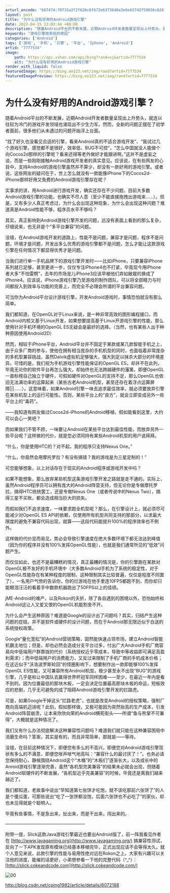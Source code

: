 ```yaml
---
arturl_encode: "687474:70733a2f2f626c6f672e6373646e2e6e65742f59656c626f73:682f61727469636c652f64657461696c732f37373737353334"
layout: post
title: "为什么没有好用的Android游戏引擎"
date: 2022-04-15 13:03:44 +08:00
description: "随着Android平台的不断发展，近期Android开发者数量呈现出上升势头，就连以往较为冷门的游戏"
keywords: "游戏引擎效率低的原因"
categories: ['Android']
tags: ['游戏', '手机', '引擎', '平台', 'Iphone', 'Android']
artid: "7777534"
image:
    path: https://api.vvhan.com/api/bing?rand=sj&artid=7777534
    alt: "为什么没有好用的Android游戏引擎"
render_with_liquid: false
featuredImage: https://bing.ee123.net/img/rand?artid=7777534
featuredImagePreview: https://bing.ee123.net/img/rand?artid=7777534
---
```


# 为什么没有好用的Android游戏引擎？

随着Android平台的不断发展，近期Android开发者数量呈现出上升势头，就连以往较为冷门的游戏开发领域也涌现出不少生力军。然而，全新的问题正摆在了初学者面前，很多他们从未遇过的问题开始浮上台面。

  
  
“找了好久也没看见合适的引擎，看来Android真的不适合游戏开发”、“我试过几个游戏引擎，感觉都不是很好，效率低、BUG不可控”，“怎么中国就没人能做个向Cocos2d那样的引擎呢？看来还得等老外做好才能跟进啊。”这并不是虚妄之谈，而是一些刚刚接触Android游戏开发者的真实意见。应该说，在有些网友的心目中，支持Android的游戏引擎虽然并不算少，却没有一款好用的游戏引擎。或者说，这些网友的疑问在于，世上怎么就没有一款能像iPhone下的Cocos2d-iPhone那样好用又免费的Android游戏引擎存在呢？
  
  
实事求的讲，用Android进行游戏开发，确实还存在不少问题，目前大多数Android游戏引擎的功能，也确实不尽人意（至少不能直接拖拽出游戏来……）。但是，又有多少人真正考虑过，为什么会出现这种现象，为什么会出现这种问题？难道真是Android性能不够，程序员水平不够吗？
  

  
其实，真正影响到Android游戏引擎开发的问题，远没有表面上看到的那么复杂，仔细说来，也无非是个“多平台兼容”的问题。
  
  
没错，在Android游戏开发的道路上，性能不是问题，兼容才是问题，程序不是问题，环境才是问题，开发出多么优秀的游戏引擎都不是问题，怎么才能让这款游戏引擎在任何情况下都显得优秀才是问题。
  
  
当我们进行单一手机品牌下的游戏引擎开发时——比如iPhone，只要兼容iPhone系列就已足够，甚至更进一步，仅仅专注iPhone4也不打紧，毕竟现今用iPhone者大多“不怕雷劈”，去年的市场宠儿iPhone3应该早被他们弃如敝屣的换成了iPhone4。应该说，iPhone游戏引擎乃至游戏的制作团队，可以将全部精力与时间都投入到效率与功能的完善上，而完全不必理会所谓的平台兼容问题。
  
  
可当你为Android平台设计游戏引擎，开发Android游戏时，事情恐怕就没有那么简单。
  
  
我们都知道，在OpenGL对于Linux来说，是一种非常高效的图形编程接口，而Android内核又基于Linux开发，如果想要提高基于Linux开游戏引擎的性能，那么使用针对手机环境的OpenGL ES无疑会是最好的选择。（当然，也有某些人出于种种原因使用Android2D）
  

  
然而，相较于iPhone平台，Android平台并不固定于某款或某几款智能手机之上，由于众多厂商的参与，使他在拥有相当庞杂的手机机型的同时，也面临着非常庞杂的多机型兼容挑战，虽然Dalvik虚拟机足够强大，强大到足以抹杀大部分的环境差异。可惜的是，我们视为手机游戏引擎性能保证的OpenGL ES，却并不在此列，毕竟无论你的软件平台再怎么强大，却始终也无法跨越硬件的藩篱。即便OpenGL一直标榜自己独立于硬件，可假如硬件对OpenGL的支持不足，那么OpenGL也依旧无法满功率的运算起来（某些古老Android机型，甚至还存在着浮点运算屏障|||……）。这意味着，如果Android引擎一味去追求最佳效率，就必须要放弃引擎在某些机型上的运行可能性。否则，某些平台上的“良方”，就会立即变成另外一些平台上的“毒药”。
  
  
——我知道有网友做过Cocos2d-iPhone的Android移植，假如能看到这里，大约可以会心一笑吧？
  
  
而如果我们不管不顾，一味要让Android在某些平台达到最佳性能，而放弃另外一些平台呢？这样做的代价，就是您必须同持有某些Android机型的用户说拜拜。
  

  
“什么，你是使用HTC的？对不起，我的程序只支持Nexus One。”
  
  
“什么，你竟然会用摩托罗拉？有没有搞错？我的游戏是为三星定制的！”
  
  
可您能够想象，以上对话存在于现实的Android程序或游戏开发中吗？
  
  
如果不能想象，那么放弃某些机型这条游戏引擎开发之路就是走不通的。实际上，虽然Android程序员可以拥有庞大的Android阵营支持，但无论你是专做摩托罗拉，搞得HTC统统罢工，还是专做Nexus One（或者传说中的Nexus Two），搞得三星不买账，都会造成相当巨大的损失。
  

  
而假如我们不追求速度，一味要求跑全机型呢？那么，在引擎设计上，就必须尽可能减少对OpenGL ES API的依赖，仅使用所有机型共同支持的那部分，以求最大限度的避免不兼容代码出现，就算——这段代码能提升100%的程序效率也不例外。
  
  
这样做的代价显而易见，势必会导致引擎速度在绝大多数环境下都无法达到峰值（因为你的程序并没有100%发挥OpenGL性能），也就是我们通常所见的“低效”问题产生。
  

  
而仅仅如此，也还不是最糟糕的情况，真正最糟的情况是，你的引擎跑在某款对OpenGL极不友好的手机环境中（大多数Android手机为了系统的稳定性，对于OpenGL性能存在有某种程度的限制，这种限制其实比较普遍，仅仅是程度不同罢了），一名用户气愤的告诉你，你的烂游戏在他手里连10FPS都跑不到，而你却只能眼泪汪汪的看着手中数款机器跑出了50FPS以上的佳绩。
  
  
jME-Android的难产，以及Rokon的夭折，除了各自遇到的困境以外，恐怕始终和Android这让人又爱又恨的OpenGL机能割舍不开。
  
  
为什么会产生这种原因？难道是Google的设计出了问题吗？其实，归结产生这种问题的症结，并不是软件或硬件的设计问题，而在于Android那无限近似于白送的系统授权政策。
  

  
Google“量化宽松”的Android营销策略，固然能快速占领市场，建立Android智能机霸主地位；但是，却也必然会造成分支平台过多，付出广大Android手机厂商容易向中低端用户群靠拢的代价（系统授权近乎零成本，导致中等收益即可满足高盈利需求）；而中低端用户的消费能力，又反过来限制了手机厂商的手机成本价格；在这近似于“沃洛波罗斯轮回”的怪圈影响下，想要制作出一款即能够100%发挥OpenGL ES性能，又可兼容所有Android机型，极少甚至永不出现“BUG”的游戏引擎，几乎是和让中国队去赢得世界杯冠军同样困难——至少，在最近一年内是看不到的。因为位置最低的那块木板，一定会决定位置最高那块木板的命运，短板效应的悲剧，几乎无可避免的成了阻碍Android游戏引擎开发的拦路虎。

可是，如果Google干掉这头“拦路老虎”，也就是改变Android的授权策略，强制厂商向高端机迈进呢？此刻，假如那样做，又极可能因为突然抬高的生产成本，引发Android阵营崩溃，让本来欣欣向荣的Android横死街头——所谓“鱼与熊掌不可兼得”，大概就是这种情况了。
  
  
我们又有什么办法彻底解决这种兼容性问题吗？难道我们就只能在这种兼容困局中消磨生命吗？答案，其实是有的，而且非常简单，那就是——等待。
  

  
没错，在目前这种情况下，即便您有多么的不高兴，即便您对Android游戏引擎现状有多么的不满意，即便您嗲声嗲气地高叫：“兼容什么的最讨厌了！”。也务必请您保持耐心，静候围绕Android这个“木桶”的“木板们”逐渐长大，以及成长中的Anroid游戏引擎逐渐完善，虽然“各机型完美兼容”的结果未必就会出现，但随着Android软硬件的不断发展，“各机型近乎完美兼容”的时候，毕竟还是离我们越来越近了。
  
  
我们都知道，老故事中说出“早知道第七张饼才吃饱，就不该吃那前六张饼了”的人是个傻瓜蛋，可那些说出“吃了一张饼都没饱，后面六张饼也不必吃了”的家伙，却也未见得就是个聪明人。
  

  
毕竟有些事情，不是急出来，扯出来，而是干出来，闯出来的。
  
  
——————————————————
  
  
附带一提，Slick这款Java游戏引擎最近也要出Android版了，前一阵我看见作者在
[http://www.javagaming.org](http://www.javagaming.org/)
搞兼容性测试，反向了一下APK发现原有模块已经基本移植完毕，正式出现应该不会等得太久。就个人意见来说，此款引擎的性能与易用性绝对远在Rokon之上。大家有兴趣可以关注他的进度，能催的话更好，小弟想参看一下他的完整代码（^\_^）：
[http://slick.cokeandcode.com](http://slick.cokeandcode.com/)

![00](http://hi.csdn.net/attachment/201012/12/0_1292167706Xgm5.gif)

<http://blog.csdn.net/cping1982/article/details/6072188>
